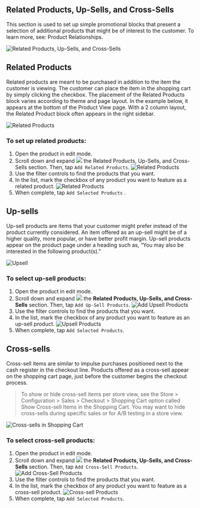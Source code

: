 Related Products, Up-Sells, and Cross-Sells
--

This section is used to set up simple promotional blocks that present a selection of additional products that might be of interest to the customer. To learn more, see: Product Relationships.

![Related Products, Up-Sells, and Cross-Sells](https://docs.magento.com/m2/ce/user_guide/Resources/Images/product-related-up-sell-cross-sell_thumb_0_0.png)

## Related Products

Related products are meant to be purchased in addition to the item the customer is viewing. The customer can place the item in the shopping cart by simply clicking the checkbox. The placement of the Related Products block varies according to theme and page layout. In the example below, it appears at the bottom of the Product View page. With a 2 column layout, the Related Product block often appears in the right sidebar.

 ![Related Products](https://docs.magento.com/m2/ce/user_guide/Resources/Images/storefront-product-related-products_thumb_0_0.png)
 
### To set up related products:

1.	Open the product in edit mode.
2.	Scroll down and expand ![](https://docs.magento.com/m2/ce/user_guide/Resources/Images/btn-expand.png) the Related Products, Up-Sells, and Cross-Sells section. Then, tap `Add Related Products`.
![Related Products](https://docs.magento.com/m2/ce/user_guide/Resources/Images/product-related-up-sell-cross-sell_thumb_0_0.png)
3.	Use the filter controls to find the products that you want.
4.	In the list, mark the checkbox of any product you want to feature as a related product.
![Related Products](https://docs.magento.com/m2/ce/user_guide/Resources/Images/products-related-add_thumb_0_0.png)
5.	When complete, tap  `Add Selected Products` .

## Up-sells

Up-sell products are items that your customer might prefer instead of the product currently considered. An item offered as an up-sell might be of a higher quality, more popular, or have better profit margin. Up-sell products appear on the product page under a heading such as, “You may also be interested in the following product(s).”

![Upsell](https://docs.magento.com/m2/ce/user_guide/Resources/Images/storefront-product-upsell_thumb_0_0.png)

### To select up-sell products:

1.	Open the product in edit mode.
2.	Scroll down and expand ![](https://docs.magento.com/m2/ce/user_guide/Resources/Images/btn-expand.png) the **Related Products, Up-Sells, and Cross-Sells** section. Then, tap `Add Up-Sell Products`.
![Add Upsell Products](https://docs.magento.com/m2/ce/user_guide/Resources/Images/product-related-up-sell-cross-sell_thumb_0_0.png)
3.	Use the filter controls to find the products that you want.
4.	In the list, mark the checkbox of any product you want to feature as an up-sell product.
![Upsell Products](https://docs.magento.com/m2/ce/user_guide/Resources/Images/product-up-sell-add_thumb_0_0.png)
5.	When complete, tap `Add Selected Products`.

## Cross-sells

Cross-sell items are similar to impulse purchases positioned next to the cash register in the checkout line. Products offered as a cross-sell appear on the shopping cart page, just before the customer begins the checkout process.

> To show or hide cross-sell items per store view, see the Store > Configuration > Sales > Checkout > Shopping Cart option called Show Cross-sell Items in the Shopping Cart. You may want to hide cross-sells during specific sales or for A/B testing in a store view.

![Cross-sells in Shopping Cart](https://docs.magento.com/m2/ce/user_guide/Resources/Images/storefront-cart-cross-sells_thumb_0_0.png)

### To select cross-sell products:

1.	Open the product in edit mode.
2.	Scroll down and expand ![](https://docs.magento.com/m2/ce/user_guide/Resources/Images/btn-expand.png) the **Related Products, Up-Sells, and Cross-Sells** section. Then, tap `Add Cross-Sell Products`.
![Add Cross-Sell Products](https://docs.magento.com/m2/ce/user_guide/Resources/Images/product-related-up-sell-cross-sell_thumb_0_0.png)
3.	Use the filter controls to find the products that you want.
4.	In the list, mark the checkbox of any product you want to feature as a cross-sell product.
![Cross-sell Products](https://docs.magento.com/m2/ce/user_guide/Resources/Images/product-cross-sell-add_thumb_0_0.png)
5.	When complete, tap `Add Selected Products`.
